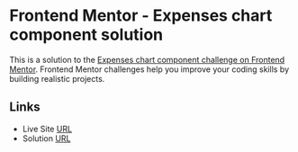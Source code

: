 # Frontend Mentor - Expenses chart component solution

This is a solution to the [Expenses chart component challenge on Frontend Mentor](https://www.frontendmentor.io/challenges/expenses-chart-component-e7yJBUdjwt). Frontend Mentor challenges help you improve your coding skills by building realistic projects.

## Links

- Live Site [URL](https://mhmd-tarek-mhmd.github.io/Expenses-chart)
- Solution [URL](https://www.frontendmentor.io/solutions/expenses-chart-HG3kwEOEtj)
